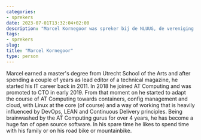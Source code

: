 ```yaml
---
categories:
- sprekers
date: 2023-07-01T13:32:04+02:00
description: "Marcel Kornegoor was spreker bij de NLUUG, de vereniging voor open systemen en open standaarden. Lees meer over deze spreker."
tags:
- sprekers
slug:
title: "Marcel Kornegoor"
type: person
---
```


Marcel earned a master's degree from Utrecht School of the Arts and after spending a couple of years as lead editor of a technical magazine, he started his IT career back in 2011. In 2018 he joined AT Computing and was promoted to CTO in early 2019. From that moment on he started to adapt the course of AT Computing towards containers, config management and cloud, with Linux at the core (of course) and a way of working that is heavily influenced by DevOps, LEAN and Continuous Delivery principles. Being brainwashed by the AT Computing gurus for over 4 years, he has become a huge fan of open source software. In his spare time he likes to spend time with his family or on his road bike or mountainbike.
